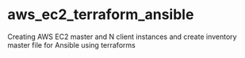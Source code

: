 # aws_ec2_terraform_ansible
Creating AWS EC2 master and N client instances and create inventory master file for Ansible using terraforms
